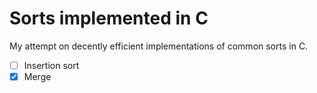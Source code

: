 # Sorts implemented in C

My attempt on decently efficient implementations of common sorts in C.

- [ ] Insertion sort
- [x] Merge
